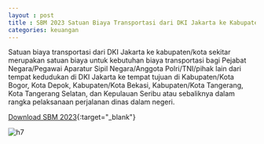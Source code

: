 ```yaml
---
layout : post
title : SBM 2023 Satuan Biaya Transportasi dari DKI Jakarta ke Kabupaten/Kota Sekitar (One Way)
categories: keuangan
---
```


Satuan biaya transportasi dari DKI Jakarta ke kabupaten/kota sekitar merupakan satuan biaya untuk kebutuhan biaya transportasi bagi Pejabat Negara/Pegawai Aparatur Sipil Negara/Anggota Polri/TNI/pihak lain dari tempat kedudukan di DKI Jakarta ke tempat tujuan di Kabupaten/Kota Bogor, Kota Depok, Kabupaten/Kota Bekasi, Kabupaten/Kota Tangerang, Kota Tangerang Selatan, dan Kepulauan Seribu atau sebaliknya dalam rangka pelaksanaan perjalanan dinas dalam negeri.


[Download SBM 2023](https://drive.google.com/file/d/1E7dBSV1cZGMQCWfVuKfwCuzBQ-tRs2oD/view){:target="_blank"}

![h7](https://blogger.googleusercontent.com/img/b/R29vZ2xl/AVvXsEhff_4kLse7wKBhFWHndLV6ifObG39pMYSPFInKD-cI2VpSnp6TRFd478qtFCURFeENJ24semfmRA40hVxP9i0U3yIxatL7c-70vtPqUSqOn5s3ex7dPZl3mIJkT4lOP0tv_19Jm6egQFa1YarDKfeWL2pEXZAfYWN5UUBQ51yk9LQ/s1600/SBM_2023_page-0085.jpg)